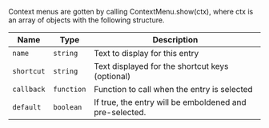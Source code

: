 Context menus are gotten by calling ContextMenu.show(ctx), where ctx is an array of objects with the following structure.

<table>
<thead>
<tr><th>Name</th><th>Type</th><th>Description</th></tr>
</thead>
<tbody>
<tr><td><code>name</code>    </td><td><code>string</code>  </td><td>Text to display for this entry</td></tr>
<tr><td><code>shortcut</code></td><td><code>string</code>  </td><td>Text displayed for the shortcut keys (optional)</td></tr>
<tr><td><code>callback</code></td><td><code>function</code></td><td>Function to call when the entry is selected</td></tr>
<tr><td><code>default</code> </td><td><code>boolean</code> </td><td>If true, the entry will be emboldened and pre-selected.</td></tr>
</tbody>
</table>